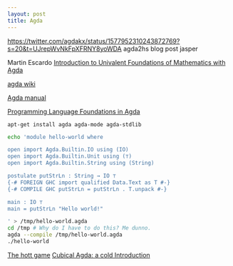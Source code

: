 ```yaml
---
layout: post
title: Agda
---
```



<https://twitter.com/agdakx/status/1577952310243872769?s=20&t=UJrepWvNkFpXFRNY8yoWDA> agda2hs blog post jasper

Martin Escardo
[Introduction to Univalent Foundations of Mathematics with Agda](https://www.cs.bham.ac.uk/~mhe/HoTT-UF-in-Agda-Lecture-Notes/)

[agda wiki](https://wiki.portal.chalmers.se/agda/pmwiki.php)

[Agda manual](https://agda.readthedocs.io/en/latest/)

[Programming Language Foundations in Agda](https://plfa.github.io/)

```
apt-get install agda agda-mode agda-stdlib
```

```bash
echo 'module hello-world where

open import Agda.Builtin.IO using (IO)
open import Agda.Builtin.Unit using (⊤)
open import Agda.Builtin.String using (String)

postulate putStrLn : String → IO ⊤
{-# FOREIGN GHC import qualified Data.Text as T #-}
{-# COMPILE GHC putStrLn = putStrLn . T.unpack #-}

main : IO ⊤
main = putStrLn "Hello world!"

' > /tmp/hello-world.agda
cd /tmp # Why do I have to do this? Me dunno.
agda --compile /tmp/hello-world.agda
./hello-world
```

[The hott game](https://thehottgameguide.readthedocs.io/en/latest/index.html)
[Cubical Agda: a cold Introduction](https://nextjournal.com/agdacubicold/intro)

